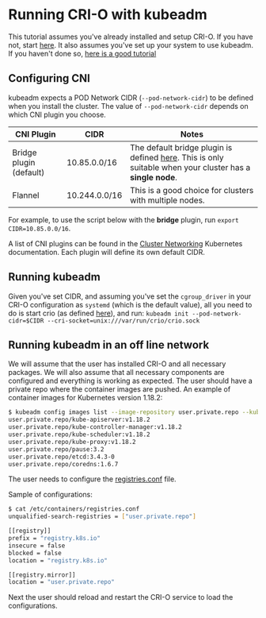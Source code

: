 # Running CRI-O with kubeadm

This tutorial assumes you've already installed and setup CRI-O.
If you have not, start [here](/install.md).
It also assumes you've set up your system to use kubeadm.
If you haven't done so, [here is a good tutorial](https://www.mirantis.com/blog/how-install-kubernetes-kubeadm/)

## Configuring CNI

kubeadm expects a POD Network CIDR (`--pod-network-cidr`) to be defined when you
install the cluster. The value of `--pod-network-cidr` depends on which
CNI plugin you choose.

<!-- markdownlint-disable MD013 -->
| CNI Plugin              | CIDR          | Notes                                                                                                                                         |
| ----------------------- | ------------- | --------------                                                                                                                                |
| Bridge plugin (default) | 10.85.0.0/16  | The default bridge plugin is defined [here](/contrib/cni/10-crio-bridge.conflist). This is only suitable when your cluster has a **single node**. |
| Flannel                 | 10.244.0.0/16 | This is a good choice for clusters with multiple nodes.                                                                                       |
<!-- markdownlint-enable MD013 -->

For example, to use the script below with the **bridge** plugin, run `export CIDR=10.85.0.0/16`.

A list of CNI plugins can be found in the [Cluster Networking](https://kubernetes.io/docs/concepts/cluster-administration/networking/)
Kubernetes documentation. Each plugin will define its own default CIDR.

## Running kubeadm

Given you've set CIDR, and assuming you've set the `cgroup_driver` in your CRI-O
configuration as `systemd` (which is the default value), all you need to do is
start crio (as defined [here](/install.md)), and run:
`kubeadm init --pod-network-cidr=$CIDR --cri-socket=unix:///var/run/crio/crio.sock`

## Running kubeadm in an off line network

We will assume that the user has installed CRI-O and all necessary packages.
We will also assume that all necessary components are configured and everything
is working as expected. The user should have a private repo where the container
images are pushed. An example of container images for Kubernetes version 1.18.2:

```bash
$ kubeadm config images list --image-repository user.private.repo --kubernetes-version=v1.18.2
user.private.repo/kube-apiserver:v1.18.2
user.private.repo/kube-controller-manager:v1.18.2
user.private.repo/kube-scheduler:v1.18.2
user.private.repo/kube-proxy:v1.18.2
user.private.repo/pause:3.2
user.private.repo/etcd:3.4.3-0
user.private.repo/coredns:1.6.7
```

The user needs to configure the [registries.conf](https://github.com/containers/image/blob/main/docs/containers-registries.conf.5.md)
file.

Sample of configurations:

```bash
$ cat /etc/containers/registries.conf
unqualified-search-registries = ["user.private.repo"]

[[registry]]
prefix = "registry.k8s.io"
insecure = false
blocked = false
location = "registry.k8s.io"

[[registry.mirror]]
location = "user.private.repo"
```

Next the user should reload and restart the CRI-O service to load the configurations.
